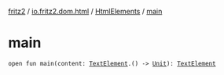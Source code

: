 [fritz2](../../index.md) / [io.fritz2.dom.html](../index.md) / [HtmlElements](index.md) / [main](./main.md)

# main

`open fun main(content: `[`TextElement`](../-text-element/index.md)`.() -> `[`Unit`](https://kotlinlang.org/api/latest/jvm/stdlib/kotlin/-unit/index.html)`): `[`TextElement`](../-text-element/index.md)